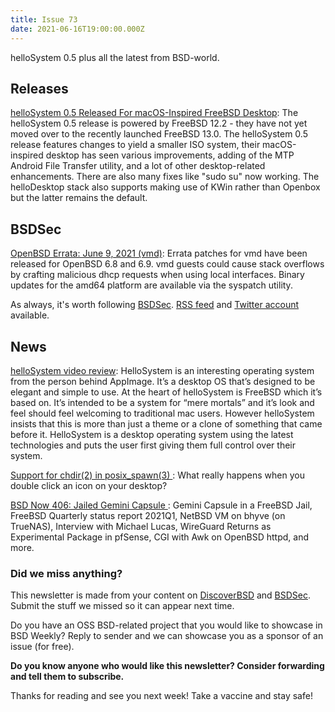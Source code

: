 ```yaml
---
title: Issue 73
date: 2021-06-16T19:00:00.000Z
---
```


helloSystem 0.5 plus all the latest from BSD-world.

<!-- more -->

## Releases

[helloSystem 0.5 Released For macOS-Inspired FreeBSD Desktop](https://www.phoronix.com/scan.php?page=news_item&px=helloSystem-0.5&utm_source=bsdweekly): The helloSystem 0.5 release is powered by FreeBSD 12.2 - they have not yet moved over to the recently launched FreeBSD 13.0. The helloSystem 0.5 release features changes to yield a smaller ISO system, their macOS-inspired desktop has seen various improvements, adding of the MTP Android File Transfer utility, and a lot of other desktop-related enhancements. There are also many fixes like "sudo su" now working. The helloDesktop stack also supports making use of KWin rather than Openbox but the latter remains the default.

## BSDSec

[OpenBSD Errata: June 9, 2021 (vmd)](https://bsdsec.net/articles/openbsd-errata-june-9-2021-vmd?utm_source=bsdweekly): Errata patches for vmd have been released for OpenBSD 6.8 and 6.9. vmd guests could cause stack overflows by crafting malicious dhcp requests when using local interfaces. Binary updates for the amd64 platform are available via the syspatch utility.

As always, it's worth following [BSDSec](https://bsdsec.net). [RSS feed](https://bsdsec.net/articles.atom) and [Twitter account](https://twitter.com/bsdsec) available.

## News

[helloSystem video review](https://www.youtube.com/watch?v=o3z9QnMTLm8&utm_source=bsdweekly): HelloSystem is an interesting operating system from the person behind AppImage. It’s a desktop OS that’s designed to be elegant and simple to use. At the heart of helloSystem is FreeBSD which it’s based on. It’s intended to be a system for “mere mortals” and it’s look and feel should feel welcoming to traditional mac users. However helloSystem insists that this is more than just a theme or a clone of something that came before it. HelloSystem is a desktop operating system using the latest technologies and puts the user first giving them full control over their system.

[Support for chdir(2) in posix_spawn(3) ](https://blog.netbsd.org/tnf/entry/support_for_chdir_2_in?utm_source=bsdweekly): What really happens when you double click an icon on your desktop?

[BSD Now 406: Jailed Gemini Capsule ](https://www.bsdnow.tv/406?utm_source=bsdweekly): Gemini Capsule in a FreeBSD Jail, FreeBSD Quarterly status report 2021Q1, NetBSD VM on bhyve (on TrueNAS), Interview with Michael Lucas, WireGuard Returns as Experimental Package in pfSense, CGI with Awk on OpenBSD httpd, and more.

### Did we miss anything?

This newsletter is made from your content on [DiscoverBSD](https://discoverbsd.com) and [BSDSec](https://bsdsec.net). Submit the stuff we missed so it can appear next time.

Do you have an OSS BSD-related project that you would like to showcase in BSD Weekly? Reply to sender and we can showcase you as a sponsor of an issue (for free).

**Do you know anyone who would like this newsletter? Consider forwarding and tell them to subscribe.**

Thanks for reading and see you next week! Take a vaccine and stay safe!
